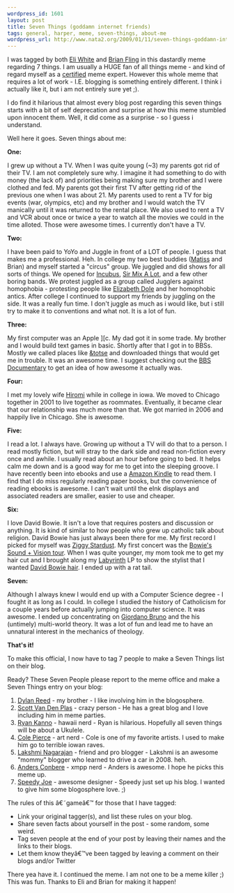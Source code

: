 ```yaml
--- 
wordpress_id: 1601
layout: post
title: Seven Things (goddamn internet friends)
tags: general, harper, meme, seven-things, about-me
wordpress_url: http://www.nata2.org/2009/01/11/seven-things-goddamn-internet-friends/
---
```

<p style="clear: both">I was tagged by both <a href="http://eliw.wordpress.com/2009/01/05/seven-things/">Eli White</a> and <a href="http://flinglog.com/text/seven-things/">Brian Fling</a> in this dastardly meme regarding 7 things. I am usually a HUGE fan of all things meme - and kind of regard myself as a <a href="http://fukung.net">certified</a> meme expert. However this whole meme that requires a lot of work - I.E. blogging is something entirely different. I think i actually like it, but i am not entirely sure yet ;).</p>
<p style="clear: both">I do find it hilarious that almost every blog post regarding this seven things starts with a bit of self deprecation and surprise at how this meme stumbled upon innocent them. Well, it did come as a surprise - so I guess i understand.</p>
<p style="clear: both">Well here it goes. Seven things about me:</p>
<p style="clear: both"><strong>One:</strong></p>
<p style="clear: both">I grew up without a TV. When I was quite young (~3) my parents got rid of their TV. I am not completely sure why. I imagine it had something to do with money (the lack of) and priorities being making sure my brother and I were clothed and fed. My parents got their first TV after getting rid of the previous one when I was about 21. My parents used to rent a TV for big events (war, olympics, etc) and my brother and I would watch the TV manically until it was returned to the rental place. We also used to rent a TV and VCR about once or twice a year to watch all the movies we could in the time alloted. Those were awesome times. I currently don't have a TV.</p>
<p style="clear: both"><strong>Two:</strong></p>
<p style="clear: both">I have been paid to YoYo and Juggle in front of a LOT of people. I guess that makes me a professional. Heh. In college my two best buddies (<a href="http://therats.org">Matiss</a> and Brian) and myself started a "circus" group. We juggled and did shows for all sorts of things. We opened for <a href="http://en.wikipedia.org/wiki/Incubus_(band)">Incubus</a>, <a href="http://en.wikipedia.org/wiki/Sir_Mix_A_Lot">Sir Mix A Lot</a>, and a few other boring bands. We protest juggled as a group called Jugglers against homophobia - protesting people like <a href="http://en.wikipedia.org/wiki/Elizabeth_Dole">Elizabeth Dole</a> and her homophobic antics. After college I continued to support my friends by juggling on the side. It was a really fun time. I don't juggle as much as i would like, but i still try to make it to conventions and what not. It is a lot of fun.</p>
<p style="clear: both"><strong>Three:</strong></p>
<p style="clear: both">My first computer was an Apple ][c. My dad got it in some trade. My brother and I would build text games in basic. Shortly after that I got in to BBSs. Mostly we called places like <a href="http://www.totse.com/">&amp;totse</a> and downloaded things that would get me in trouble. It was an awesome time. I suggest checking out the <a href="http://www.bbsdocumentary.com/">BBS Documentary</a> to get an idea of how awesome it actually was.</p>
<p style="clear: both"><strong>Four:</strong></p>
<p style="clear: both">I met my lovely wife <a href="http://hiromiusagi.com">Hiromi</a> while in college in iowa. We moved to Chicago together in 2001 to live together as roommates. Eventually, it became clear that our relationship was much more than that. We got married in 2006 and happily live in Chicago. She is awesome.</p>
<p style="clear: both"><strong>Five:</strong></p>
<p style="clear: both">I read a lot. I always have. Growing up without a TV will do that to a person. I read mostly fiction, but will stray to the dark side and read non-fiction every once and awhile. I usually read about an hour before going to bed. It helps calm me down and is a good way for me to get into the sleeping groove. I have recently been into ebooks and use a <a href="http://www.amazon.com/gp/product/B000FI73MA?ie=UTF8&amp;tag=nata2productions&amp;link_code=as3&amp;camp=211189&amp;creative=373489&amp;creativeASIN=B000FI73MA">Amazon Kindle</a> to read them. I find that I do miss regularly reading paper books, but the convenience of reading ebooks is awesome. I can't wait until the eInk displays and associated readers are smaller, easier to use and cheaper.</p>
<p style="clear: both"><strong>Six:</strong></p>
<p style="clear: both">I love David Bowie. It isn't a love that requires posters and discussion or anything. It is kind of similar to how people who grew up catholic talk about religion. David Bowie has just always been there for me. My first record I picked for myself was <a href="http://en.wikipedia.org/wiki/The_Rise_and_Fall_of_Ziggy_Stardust_and_the_Spiders_from_Mars">Ziggy Stardust</a>. My first concert was the <a href="http://en.wikipedia.org/wiki/Sound_and_Vision_Tour">Bowie's Sound + Vision tour</a>. When I was quite younger, my mom took me to get my hair cut and I brought along my <a href="http://en.wikipedia.org/wiki/Labyrinth_(film)">Labyrinth</a> LP to show the stylist that I wanted <a href="http://thefanboys.com/wp-content/uploads/2006/11/david_bowie_labyrinth.jpg">David Bowie hair</a>. I ended up with a rat tail.</p>
<p style="clear: both"><strong>Seven:</strong></p>
<p style="clear: both">Although I always knew I would end up with a Computer Science degree - I fought it as long as I could. In college I studied the history of Catholicism for a couple years before actually jumping into computer science. It was awesome. I ended up concentrating on <a href="http://en.wikipedia.org/wiki/Giordano_Bruno">Giordano Bruno</a> and the his (untimely) multi-world theory. It was a lot of fun and lead me to have an unnatural interest in the mechanics of theology.</p>
<ol style="clear: both"></ol>
<p style="clear: both"><strong>That's it!</strong></p>
<p style="clear: both">To make this official, I now have to tag 7 people to make a Seven Things list on their blog.</p>
<p style="clear: both">Ready? These Seven People please report to the meme office and make a Seven Things entry on your blog:</p>
<ol style="clear: both">
<li><a href="http://dylanreed.com">Dylan Reed</a> - my brother - I like involving him in the blogosphere.</li>
<li><a href="http://morefishthanman.com/">Scott Van Den Plas</a> - crazy person - He has a great blog and I love including him in meme parties.</li>
<li><a href="http://blog.localkinegrinds.com/">Ryan Kanno</a> - hawaii nerd - Ryan is hilarious. Hopefully all seven things will be about a Ukulele.</li>
<li><a href="http://prestosamo.blogspot.com/">Cole Pierce</a> - art nerd - Cole is one of my favorite artists. I used to make him go to terrible iowan raves.</li>
<li><a href="http://lakshvivek.com/">Lakshmi Nagarajan</a> - friend and pro blogger - Lakshmi is an awesome "mommy" blogger who learned to drive a car in 2008. heh.</li>
<li><a href="http://anders.conbere.org/journal/">Anders Conbere</a> - xmpp nerd - Anders is awesome. I hope he picks this meme up.</li>
<li><a href="http://www.joevw.com/blog/">Speedy Joe</a> - awesome designer - Speedy just set up his blog. I wanted to give him some blogosphere love. ;)</li>
</ol>
<p style="clear: both">The rules of this &acirc;&euro;&tilde;game&acirc;&euro;&trade; for those that I have tagged:</p>
<ul style="clear: both">
<li>Link your original tagger(s), and list these rules on your blog.</li>
<li>Share seven facts about yourself in the post - some random, some weird.</li>
<li>Tag seven people at the end of your post by leaving their names and the links to their blogs.</li>
<li>Let them know they&acirc;&euro;&trade;ve been tagged by leaving a comment on their blogs and/or Twitter</li>
</ul>
<p style="clear: both">There yea have it. I continued the meme. I am not one to be a meme killer ;) This was fun. Thanks to Eli and Brian for making it happen!</p>
<br class="final-break" style="clear: both">
